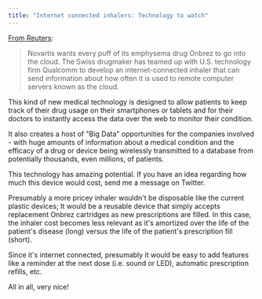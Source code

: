 ```yaml
---
title: "Internet connected inhalers: Technology to watch"
---
```


[From Reuters](http://www.reuters.com/article/us-pharmaceuticals-data-idUSKCN0V41LY):

> Novartis wants every puff of its emphysema drug Onbrez to go into the cloud.
The Swiss drugmaker has teamed up with U.S. technology firm Qualcomm to develop an internet-connected inhaler that can send information about how often it is used to remote computer servers known as the cloud.

This kind of new medical technology is designed to allow patients to keep track of their drug usage on their smartphones or tablets and for their doctors to instantly access the data over the web to monitor their condition.

It also creates a host of "Big Data" opportunities for the companies involved - with huge amounts of information about a medical condition and the efficacy of a drug or device being wirelessly transmitted to a database from potentially thousands, even millions, of patients.

This technology has amazing potential. If you have an idea regarding how much this device would cost, send me a message on Twitter. 

Presumably a more pricey inhaler wouldn't be disposable like the current plastic devices; It would be a reusable device that simply accepts replacement Onbrez cartridges as new prescriptions are filled.
In this case, the inhaler cost becomes less relevant as it's amortized over the life of the patient's disease (long) versus the life of the patient's prescription fill (short).

Since it's internet connected, presumably it would be easy to add features like a reminder at the next dose (i.e. sound or LED), automatic prescription refills, etc.

All in all, very nice!
